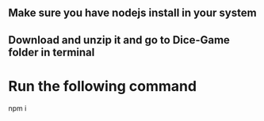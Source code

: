 ## Make sure you have nodejs install in your system
## Download and unzip it and go to Dice-Game folder in terminal


# Run the following command

npm i


